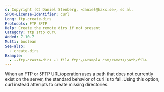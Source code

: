 ```yaml
---
c: Copyright (C) Daniel Stenberg, <daniel@haxx.se>, et al.
SPDX-License-Identifier: curl
Long: ftp-create-dirs
Protocols: FTP SFTP
Help: Create the remote dirs if not present
Category: ftp sftp curl
Added: 7.10.7
Multi: boolean
See-also:
  - create-dirs
Example:
  - --ftp-create-dirs -T file ftp://example.com/remote/path/file
---
```


When an FTP or SFTP URL/operation uses a path that does not currently exist on
the server, the standard behavior of curl is to fail. Using this option, curl
instead attempts to create missing directories.
